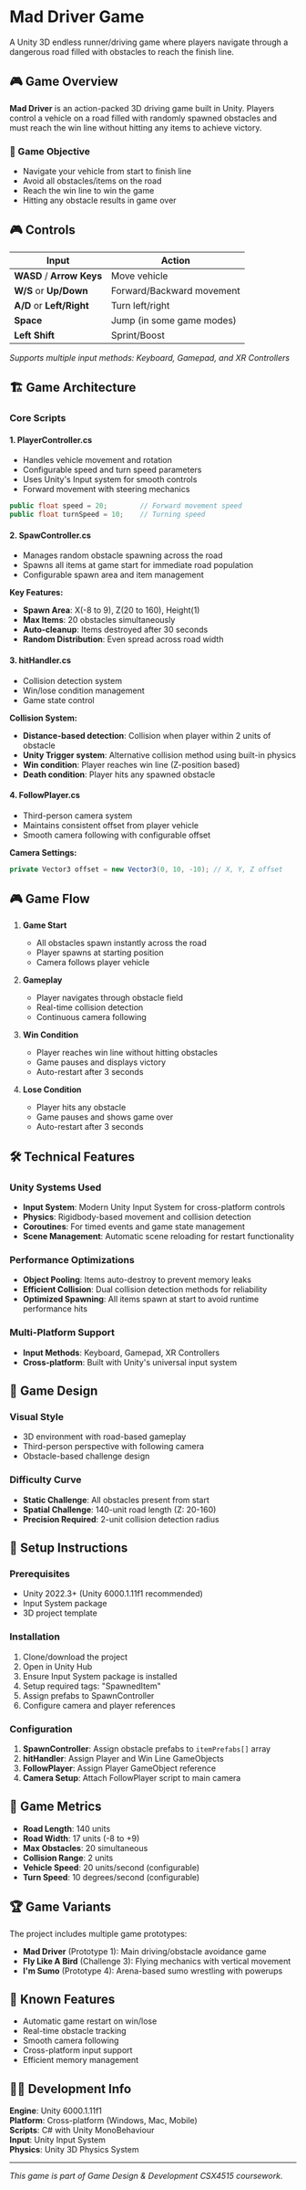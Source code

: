 # Mad Driver Game

A Unity 3D endless runner/driving game where players navigate through a dangerous road filled with obstacles to reach the finish line.

## 🎮 Game Overview

**Mad Driver** is an action-packed 3D driving game built in Unity. Players control a vehicle on a road filled with randomly spawned obstacles and must reach the win line without hitting any items to achieve victory.

### 🎯 Game Objective
- Navigate your vehicle from start to finish line
- Avoid all obstacles/items on the road
- Reach the win line to win the game
- Hitting any obstacle results in game over

## 🎮 Controls

| Input | Action |
|-------|--------|
| **WASD** / **Arrow Keys** | Move vehicle |
| **W/S** or **Up/Down** | Forward/Backward movement |
| **A/D** or **Left/Right** | Turn left/right |
| **Space** | Jump (in some game modes) |
| **Left Shift** | Sprint/Boost |

*Supports multiple input methods: Keyboard, Gamepad, and XR Controllers*

## 🏗️ Game Architecture

### Core Scripts

#### 1. **PlayerController.cs**
- Handles vehicle movement and rotation
- Configurable speed and turn speed parameters
- Uses Unity's Input system for smooth controls
- Forward movement with steering mechanics

```csharp
public float speed = 20;        // Forward movement speed
public float turnSpeed = 10;    // Turning speed
```

#### 2. **SpawController.cs**
- Manages random obstacle spawning across the road
- Spawns all items at game start for immediate road population
- Configurable spawn area and item management

**Key Features:**
- **Spawn Area**: X(-8 to 9), Z(20 to 160), Height(1)
- **Max Items**: 20 obstacles simultaneously
- **Auto-cleanup**: Items destroyed after 30 seconds
- **Random Distribution**: Even spread across road width

#### 3. **hitHandler.cs**
- Collision detection system
- Win/lose condition management
- Game state control

**Collision System:**
- **Distance-based detection**: Collision when player within 2 units of obstacle
- **Unity Trigger system**: Alternative collision method using built-in physics
- **Win condition**: Player reaches win line (Z-position based)
- **Death condition**: Player hits any spawned obstacle

#### 4. **FollowPlayer.cs**
- Third-person camera system
- Maintains consistent offset from player vehicle
- Smooth camera following with configurable offset

**Camera Settings:**
```csharp
private Vector3 offset = new Vector3(0, 10, -10); // X, Y, Z offset
```

## 🎮 Game Flow

1. **Game Start**
   - All obstacles spawn instantly across the road
   - Player spawns at starting position
   - Camera follows player vehicle

2. **Gameplay**
   - Player navigates through obstacle field
   - Real-time collision detection
   - Continuous camera following

3. **Win Condition**
   - Player reaches win line without hitting obstacles
   - Game pauses and displays victory
   - Auto-restart after 3 seconds

4. **Lose Condition**
   - Player hits any obstacle
   - Game pauses and shows game over
   - Auto-restart after 3 seconds

## 🛠️ Technical Features

### Unity Systems Used
- **Input System**: Modern Unity Input System for cross-platform controls
- **Physics**: Rigidbody-based movement and collision detection
- **Coroutines**: For timed events and game state management
- **Scene Management**: Automatic scene reloading for restart functionality

### Performance Optimizations
- **Object Pooling**: Items auto-destroy to prevent memory leaks
- **Efficient Collision**: Dual collision detection methods for reliability
- **Optimized Spawning**: All items spawn at start to avoid runtime performance hits

### Multi-Platform Support
- **Input Methods**: Keyboard, Gamepad, XR Controllers
- **Cross-platform**: Built with Unity's universal input system

## 🎨 Game Design

### Visual Style
- 3D environment with road-based gameplay
- Third-person perspective with following camera
- Obstacle-based challenge design

### Difficulty Curve
- **Static Challenge**: All obstacles present from start
- **Spatial Challenge**: 140-unit road length (Z: 20-160)
- **Precision Required**: 2-unit collision detection radius

## 🔧 Setup Instructions

### Prerequisites
- Unity 2022.3+ (Unity 6000.1.11f1 recommended)
- Input System package
- 3D project template

### Installation
1. Clone/download the project
2. Open in Unity Hub
3. Ensure Input System package is installed
4. Setup required tags: "SpawnedItem"
5. Assign prefabs to SpawnController
6. Configure camera and player references

### Configuration
1. **SpawnController**: Assign obstacle prefabs to `itemPrefabs[]` array
2. **hitHandler**: Assign Player and Win Line GameObjects
3. **FollowPlayer**: Assign Player GameObject reference
4. **Camera Setup**: Attach FollowPlayer script to main camera

## 🎯 Game Metrics

- **Road Length**: 140 units
- **Road Width**: 17 units (-8 to +9)
- **Max Obstacles**: 20 simultaneous
- **Collision Range**: 2 units
- **Vehicle Speed**: 20 units/second (configurable)
- **Turn Speed**: 10 degrees/second (configurable)

## 🏆 Game Variants

The project includes multiple game prototypes:
- **Mad Driver** (Prototype 1): Main driving/obstacle avoidance game
- **Fly Like A Bird** (Challenge 3): Flying mechanics with vertical movement
- **I'm Sumo** (Prototype 4): Arena-based sumo wrestling with powerups

## 🐛 Known Features
- Automatic game restart on win/lose
- Real-time obstacle tracking
- Smooth camera following
- Cross-platform input support
- Efficient memory management

## 👨‍💻 Development Info

**Engine**: Unity 6000.1.11f1  
**Platform**: Cross-platform (Windows, Mac, Mobile)  
**Scripts**: C# with Unity MonoBehaviour  
**Input**: Unity Input System  
**Physics**: Unity 3D Physics System  

---

*This game is part of Game Design & Development CSX4515 coursework.*